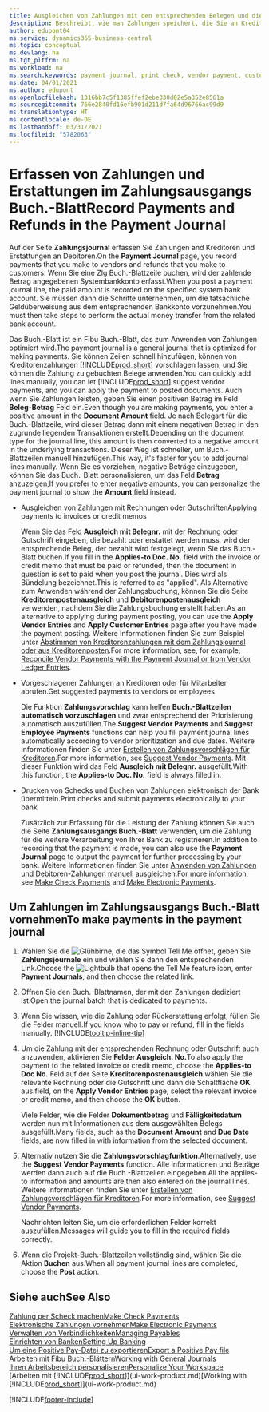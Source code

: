 ```yaml
---
title: Ausgleichen von Zahlungen mit den entsprechenden Belegen und diese buchen| Microsoft Docs
description: Beschreibt, wie man Zahlungen speichert, die Sie an Kreditoren und Erstattungen leisten, die Sie den Debitoren erstellen.
author: edupont04
ms.service: dynamics365-business-central
ms.topic: conceptual
ms.devlang: na
ms.tgt_pltfrm: na
ms.workload: na
ms.search.keywords: payment journal, print check, vendor payment, customer refund, creditor, debt, balance due, AP
ms.date: 04/01/2021
ms.author: edupont
ms.openlocfilehash: 1316bb7c5f1385ffef2ebe330d02e5a352e8561a
ms.sourcegitcommit: 766e2840fd16efb901d211d7fa64d96766ac99d9
ms.translationtype: HT
ms.contentlocale: de-DE
ms.lasthandoff: 03/31/2021
ms.locfileid: "5782063"
---
```

# <a name="record-payments-and-refunds-in-the-payment-journal"></a><span data-ttu-id="2969f-103">Erfassen von Zahlungen und Erstattungen im Zahlungsausgangs Buch.-Blatt</span><span class="sxs-lookup"><span data-stu-id="2969f-103">Record Payments and Refunds in the Payment Journal</span></span>

<span data-ttu-id="2969f-104">Auf der Seite **Zahlungsjournal** erfassen Sie Zahlungen and Kreditoren und Erstattungen an Debitoren.</span><span class="sxs-lookup"><span data-stu-id="2969f-104">On the **Payment Journal** page, you record payments that you make to vendors and refunds that you make to customers.</span></span> <span data-ttu-id="2969f-105">Wenn Sie eine Zlg Buch.-Blattzeile buchen, wird der zahlende Betrag angegebenen Systembankkonto erfasst.</span><span class="sxs-lookup"><span data-stu-id="2969f-105">When you post a payment journal line, the paid amount is recorded on the specified system bank account.</span></span> <span data-ttu-id="2969f-106">Sie müssen dann die Schritte unternehmen, um die tatsächliche Geldüberweisung aus dem entsprechenden Bankkonto vorzunehmen.</span><span class="sxs-lookup"><span data-stu-id="2969f-106">You must then take steps to perform the actual money transfer from the related bank account.</span></span>  

<span data-ttu-id="2969f-107">Das Buch.-Blatt ist ein Fibu Buch.-Blatt, das zum Anwenden von Zahlungen optimiert wird.</span><span class="sxs-lookup"><span data-stu-id="2969f-107">The payment journal is a general journal that is optimized for making payments.</span></span> <span data-ttu-id="2969f-108">Sie können Zeilen schnell hinzufügen, können von Kreditorenzahlungen [!INCLUDE[prod_short](includes/prod_short.md)] vorschlagen lassen, und Sie können die Zahlung zu gebuchten Belege anwenden.</span><span class="sxs-lookup"><span data-stu-id="2969f-108">You can quickly add lines manually, you can let [!INCLUDE[prod_short](includes/prod_short.md)] suggest vendor payments, and you can apply the payment to posted documents.</span></span> <span data-ttu-id="2969f-109">Auch wenn Sie Zahlungen leisten, geben Sie einen positiven Betrag im Feld **Beleg-Betrag** Feld ein.</span><span class="sxs-lookup"><span data-stu-id="2969f-109">Even though you are making payments, you enter a positive amount in the **Document Amount** field.</span></span> <span data-ttu-id="2969f-110">Je nach Belegart für die Buch.-Blattzeile, wird dieser Betrag dann mit einem negativen Betrag in den zugrunde liegenden Transaktionen erstellt.</span><span class="sxs-lookup"><span data-stu-id="2969f-110">Depending on the document type for the journal line, this amount is then converted to a negative amount in the underlying transactions.</span></span> <span data-ttu-id="2969f-111">Dieser Weg ist schneller, um Buch.-Blattzeilen manuell hinzufügen.</span><span class="sxs-lookup"><span data-stu-id="2969f-111">This way, it's faster for you to add journal lines manually.</span></span> <span data-ttu-id="2969f-112">Wenn Sie es vorziehen, negative Beträge einzugeben, können Sie das Buch.-Blatt personalisieren, um das Feld **Betrag** anzuzeigen,</span><span class="sxs-lookup"><span data-stu-id="2969f-112">If you prefer to enter negative amounts, you can personalize the payment journal to show the **Amount** field instead.</span></span>  

- <span data-ttu-id="2969f-113">Ausgleichen von Zahlungen mit Rechnungen oder Gutschriften</span><span class="sxs-lookup"><span data-stu-id="2969f-113">Applying payments to invoices or credit memos</span></span>

    <span data-ttu-id="2969f-114">Wenn Sie das Feld **Ausgleich mit Belegnr.** mit der Rechnung oder Gutschrift eingeben, die bezahlt oder erstattet werden muss, wird der entsprechende Beleg, der bezahlt wird festgelegt, wenn Sie das Buch.-Blatt buchen.</span><span class="sxs-lookup"><span data-stu-id="2969f-114">If you fill in the **Applies-to Doc. No.** field with the invoice or credit memo that must be paid or refunded, then the document in question is set to paid when you post the journal.</span></span> <span data-ttu-id="2969f-115">Dies wird als Bündelung bezeichnet.</span><span class="sxs-lookup"><span data-stu-id="2969f-115">This is referred to as "applied".</span></span> <span data-ttu-id="2969f-116">Als Alternative zum Anwenden während der Zahlungsbuchung, können Sie die Seite **Kreditorenpostenausgleich** und **Debitorenpostenausgleich** verwenden, nachdem Sie die Zahlungsbuchung erstellt haben.</span><span class="sxs-lookup"><span data-stu-id="2969f-116">As an alternative to applying during payment posting, you can use the **Apply Vendor Entries** and **Apply Customer Entries** page after you have made the payment posting.</span></span> <span data-ttu-id="2969f-117">Weitere Informationen finden Sie zum Beispiel unter [Abstimmen von Kreditorenzahlungen mit dem Zahlungsjournal oder aus Kreditorenposten](payables-how-apply-purchase-transactions-manually.md).</span><span class="sxs-lookup"><span data-stu-id="2969f-117">For more information, see, for example, [Reconcile Vendor Payments with the Payment Journal or from Vendor Ledger Entries](payables-how-apply-purchase-transactions-manually.md).</span></span>  

- <span data-ttu-id="2969f-118">Vorgeschlagener Zahlungen an Kreditoren oder für Mitarbeiter abrufen.</span><span class="sxs-lookup"><span data-stu-id="2969f-118">Get suggested payments to vendors or employees</span></span>

    <span data-ttu-id="2969f-119">Die Funktion **Zahlungsvorschlag** kann helfen **Buch.-Blattzeilen automatisch vorzuschlagen** und zwar entsprechend der Priorisierung automatisch auszufüllen.</span><span class="sxs-lookup"><span data-stu-id="2969f-119">The **Suggest Vendor Payments** and **Suggest Employee Payments** functions can help you fill payment journal lines automatically according to vendor prioritization and due dates.</span></span> <span data-ttu-id="2969f-120">Weitere Informationen finden Sie unter [Erstellen von Zahlungsvorschlägen für Kreditoren](payables-how-suggest-vendor-payments.md).</span><span class="sxs-lookup"><span data-stu-id="2969f-120">For more information, see [Suggest Vendor Payments](payables-how-suggest-vendor-payments.md).</span></span> <span data-ttu-id="2969f-121">Mit dieser Funktion wird das Feld **Ausgleich mit Belegnr.** ausgefüllt.</span><span class="sxs-lookup"><span data-stu-id="2969f-121">With this function, the **Applies-to Doc. No.** field is always filled in.</span></span>  

- <span data-ttu-id="2969f-122">Drucken von Schecks und Buchen von Zahlungen elektronisch der Bank übermitteln.</span><span class="sxs-lookup"><span data-stu-id="2969f-122">Print checks and submit payments electronically to your bank</span></span>

    <span data-ttu-id="2969f-123">Zusätzlich zur Erfassung für die Leistung der Zahlung können Sie auch die Seite **Zahlungsausgangs Buch.-Blatt** verwenden, um die Zahlung für die weitere Verarbeitung von Ihrer Bank zu registrieren.</span><span class="sxs-lookup"><span data-stu-id="2969f-123">In addition to recording that the payment is made, you can also use the **Payment Journal** page to output the payment for further processing by your bank.</span></span> <span data-ttu-id="2969f-124">Weitere Informationen finden Sie unter [Anwenden von Zahlungen](payables-how-work-checks.md) und [Debitoren-Zahlungen manuell ausgleichen](finance-make-payments-with-bank-data-conversion-service-or-sepa-credit-transfer.md#exporting-payments-to-a-bank-file).</span><span class="sxs-lookup"><span data-stu-id="2969f-124">For more information, see [Make Check Payments](payables-how-work-checks.md) and [Make Electronic Payments](finance-make-payments-with-bank-data-conversion-service-or-sepa-credit-transfer.md#exporting-payments-to-a-bank-file).</span></span>  

## <a name="to-make-payments-in-the-payment-journal"></a><span data-ttu-id="2969f-125">Um Zahlungen im Zahlungsausgangs Buch.-Blatt vornehmen</span><span class="sxs-lookup"><span data-stu-id="2969f-125">To make payments in the payment journal</span></span>

1. <span data-ttu-id="2969f-126">Wählen Sie die ![Glühbirne, die das Symbol Tell Me öffnet](media/ui-search/search_small.png "Was möchten Sie tun?"), geben Sie **Zahlungsjournale** ein und wählen Sie dann den entsprechenden Link.</span><span class="sxs-lookup"><span data-stu-id="2969f-126">Choose the ![Lightbulb that opens the Tell Me feature](media/ui-search/search_small.png "Tell me what you want to do") icon, enter **Payment Journals**, and then choose the related link.</span></span>
2. <span data-ttu-id="2969f-127">Öffnen Sie den Buch.-Blattnamen, der mit den Zahlungen dediziert ist.</span><span class="sxs-lookup"><span data-stu-id="2969f-127">Open the journal batch that is dedicated to payments.</span></span>
3. <span data-ttu-id="2969f-128">Wenn Sie wissen, wie die Zahlung oder Rückerstattung erfolgt, füllen Sie die Felder manuell.</span><span class="sxs-lookup"><span data-stu-id="2969f-128">If you know who to pay or refund, fill in the fields manually.</span></span> [!INCLUDE[tooltip-inline-tip](includes/tooltip-inline-tip_md.md)]
4. <span data-ttu-id="2969f-129">Um die Zahlung mit der entsprechenden Rechnung oder Gutschrift auch anzuwenden, aktivieren Sie **Felder Ausgleich. No.**</span><span class="sxs-lookup"><span data-stu-id="2969f-129">To also apply the payment to the related invoice or credit memo, choose the **Applies-to Doc No.**</span></span> <span data-ttu-id="2969f-130">Feld auf der Seite **Kreditorenpostenausgleich** wählen Sie die relevante Rechnung oder die Gutschrift und dann die Schaltfläche **OK** aus.</span><span class="sxs-lookup"><span data-stu-id="2969f-130">field, on the **Apply Vendor Entries** page, select the relevant invoice or credit memo, and then choose the **OK** button.</span></span>

    <span data-ttu-id="2969f-131">Viele Felder, wie die Felder **Dokumentbetrag** und **Fälligkeitsdatum** werden nun mit Informationen aus dem ausgewählten Belegs ausgefüllt.</span><span class="sxs-lookup"><span data-stu-id="2969f-131">Many fields, such as the **Document Amount** and **Due Date** fields, are now filled in with information from the selected document.</span></span>
5. <span data-ttu-id="2969f-132">Alternativ nutzen Sie die **Zahlungsvorschlagfunktion**.</span><span class="sxs-lookup"><span data-stu-id="2969f-132">Alternatively, use the **Suggest Vendor Payments** function.</span></span> <span data-ttu-id="2969f-133">Alle Informationen und Beträge werden dann auch auf die Buch.-Blattzeilen eingegeben.</span><span class="sxs-lookup"><span data-stu-id="2969f-133">All the applies-to information and amounts are then also entered on the journal lines.</span></span> <span data-ttu-id="2969f-134">Weitere Informationen finden Sie unter [Erstellen von Zahlungsvorschlägen für Kreditoren](payables-how-suggest-vendor-payments.md).</span><span class="sxs-lookup"><span data-stu-id="2969f-134">For more information, see [Suggest Vendor Payments](payables-how-suggest-vendor-payments.md).</span></span>

    <span data-ttu-id="2969f-135">Nachrichten leiten Sie, um die erforderlichen Felder korrekt auszufüllen.</span><span class="sxs-lookup"><span data-stu-id="2969f-135">Messages will guide you to fill in the required fields correctly.</span></span>
6.  <span data-ttu-id="2969f-136">Wenn die Projekt-Buch.-Blattzeilen vollständig sind, wählen Sie die Aktion **Buchen** aus.</span><span class="sxs-lookup"><span data-stu-id="2969f-136">When all payment journal lines are completed, choose the **Post** action.</span></span>

## <a name="see-also"></a><span data-ttu-id="2969f-137">Siehe auch</span><span class="sxs-lookup"><span data-stu-id="2969f-137">See Also</span></span>
[<span data-ttu-id="2969f-138">Zahlung per Scheck machen</span><span class="sxs-lookup"><span data-stu-id="2969f-138">Make Check Payments</span></span>](payables-how-work-checks.md)  
[<span data-ttu-id="2969f-139">Elektronische Zahlungen vornehmen</span><span class="sxs-lookup"><span data-stu-id="2969f-139">Make Electronic Payments</span></span>](finance-make-payments-with-bank-data-conversion-service-or-sepa-credit-transfer.md#exporting-payments-to-a-bank-file)  
[<span data-ttu-id="2969f-140">Verwalten von Verbindlichkeiten</span><span class="sxs-lookup"><span data-stu-id="2969f-140">Managing Payables</span></span>](payables-manage-payables.md)  
[<span data-ttu-id="2969f-141">Einrichten von Banken</span><span class="sxs-lookup"><span data-stu-id="2969f-141">Setting Up Banking</span></span>](bank-setup-banking.md)  
[<span data-ttu-id="2969f-142">Um eine Positive Pay-Datei zu exportieren</span><span class="sxs-lookup"><span data-stu-id="2969f-142">Export a Positive Pay file</span></span>](finance-how-positive-pay.md)  
[<span data-ttu-id="2969f-143">Arbeiten mit Fibu Buch.-Blättern</span><span class="sxs-lookup"><span data-stu-id="2969f-143">Working with General Journals</span></span>](ui-work-general-journals.md)  
[<span data-ttu-id="2969f-144">Ihren Arbeitsbereich personalisieren</span><span class="sxs-lookup"><span data-stu-id="2969f-144">Personalize Your Workspace</span></span>](ui-personalization-user.md)  
<span data-ttu-id="2969f-145">[Arbeiten mit [!INCLUDE[prod_short](includes/prod_short.md)]](ui-work-product.md)</span><span class="sxs-lookup"><span data-stu-id="2969f-145">[Working with [!INCLUDE[prod_short](includes/prod_short.md)]](ui-work-product.md)</span></span>  


[!INCLUDE[footer-include](includes/footer-banner.md)]